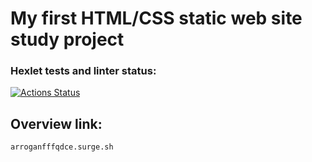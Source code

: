 # My first HTML/CSS static web site study project

### Hexlet tests and linter status:
[![Actions Status](https://github.com/evanlipp/layout-designer-project-58/workflows/hexlet-check/badge.svg)](https://github.com/evanlipp/layout-designer-project-58/actions)

## Overview link:
```
arroganfffqdce.surge.sh
```
